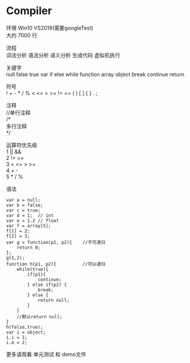# Compiler
 
环境 Win10 VS2019(需要googleTest) <br>
大约 7000 行<br>



流程  <br>
词法分析 语法分析 语义分析 生成代码 虚拟机执行<br>

关键字 <br>
null  false  true  var  if  else  while  function  array  object  break  continue  return  <br>

符号  <br>
!   +   -   *   /   %   <   <=   >   >=   !=   ==   ( )   [ ]   { }   .   ;  <br>

注释        <br>
//单行注释  <br>
/*           <br>
    多行注释 <br>
*/            <br>

运算符优先级 <br>
1 || && <br>
2 != == <br>
3 < <= > >= <br>
4 + - <br>
5 * / % <br>

语法
```
var a = null; 
var b = false; 
var c = true;  
var d = 1;  // int  
var e = 1.2 // float 
var f = array[5];    
f[1] = 2;
f[2] = 3;
var g = function(p1, p2){    //不可递归  
    return 0;                            
};            
g(1,2);
function h(p1, p2){          //可以递归 
    while(true){                        
        if(p1){                          
            continue;                  
        } else if(p2) {                  
            break;                     
        } else {                        
            return null;                
        }
    }                                    
    //默认return null;                  
}         
h(false,true);
var i = object;                          
i.i = 1;                                
i.o = 2;                                 
```
更多请观看 单元测试 和 demo文件
